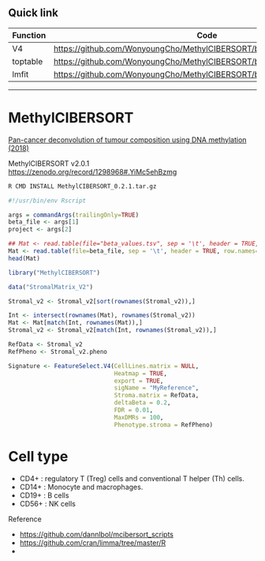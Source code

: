 ## Quick link

| Function | Code |
| -------- | ---- |
| V4 | https://github.com/WonyoungCho/MethylCIBERSORT/blob/main/R/V4_Functions.R |
| toptable | https://github.com/WonyoungCho/MethylCIBERSORT/blob/main/R_ref/toptable.R |
| lmfit | https://github.com/WonyoungCho/MethylCIBERSORT/blob/main/R_ref/lmfit.R |

---

# MethylCIBERSORT
[Pan-cancer deconvolution of tumour composition using DNA methylation (2018)](https://www.nature.com/articles/s41467-018-05570-1)

MethylCIBERSORT v2.0.1 https://zenodo.org/record/1298968#.YiMc5ehBzmg

```bash
R CMD INSTALL MethylCIBERSORT_0.2.1.tar.gz
```

```R
#!/usr/bin/env Rscript

args = commandArgs(trailingOnly=TRUE)
beta_file <- args[1]
project <- args[2]

## Mat <- read.table(file="beta_values.tsv", sep = '\t', header = TRUE, row.names=1)
Mat <- read.table(file=beta_file, sep = '\t', header = TRUE, row.names=1)
head(Mat)

library("MethylCIBERSORT")

data("StromalMatrix_V2")

Stromal_v2 <- Stromal_v2[sort(rownames(Stromal_v2)),]

Int <- intersect(rownames(Mat), rownames(Stromal_v2))
Mat <- Mat[match(Int, rownames(Mat)),]
Stromal_v2 <- Stromal_v2[match(Int, rownames(Stromal_v2)),]

RefData <- Stromal_v2
RefPheno <- Stromal_v2.pheno

Signature <- FeatureSelect.V4(CellLines.matrix = NULL,
                              Heatmap = TRUE,
                              export = TRUE,
                              sigName = "MyReference",
                              Stroma.matrix = RefData,
                              deltaBeta = 0.2,
                              FDR = 0.01,
                              MaxDMRs = 100,
                              Phenotype.stroma = RefPheno)
```

# Cell type
- CD4+  : regulatory T (Treg) cells and conventional T helper (Th) cells.
- CD14+ : Monocyte and macrophages.
- CD19+ : B cells
- CD56+ : NK cells


Reference
- https://github.com/dannlbol/mcibersort_scripts
- https://github.com/cran/limma/tree/master/R
- 
